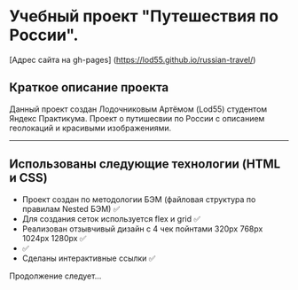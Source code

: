 Учебный проект "Путешествия по России".
=====================
[Адрес сайта на gh-pages] (https://lod55.github.io/russian-travel/)

Краткое описание проекта
-----------------------------------
Данный проект создан Лодочниковым Артёмом (Lod55) студентом Яндекс Практикума.
Проект о путишесвии по России с описанием геолокаций и красивыми изображениями.
***
Использованы следующие технологии (HTML и CSS)
-----------------------------------
* Проект создан по методологии БЭМ (файловая структура по правилам Nested БЭМ) :white_check_mark:
* Для создания сеток используется flex и grid :white_check_mark:
* Реализован отзывчивый дизайн с 4 чек пойнтами 320px 768px 1024px 1280px :white_check_mark:
*  :white_check_mark:
* Сделаны интерактивные ссылки :white_check_mark:

Продолжение следует...
